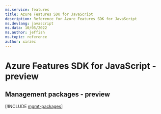 ```yaml
---
ms.service: features
title: Azure Features SDK for JavaScript
description: Reference for Azure Features SDK for JavaScript
ms.devlang: javascript
ms.data: 10/05/2022
ms.author: jeffish
ms.topic: reference
author: xirzec
---
```

# Azure Features SDK for JavaScript - preview

## Management packages - preview
[!INCLUDE [mgmt-packages](features-mgmt-index.md)]